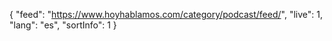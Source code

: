 {
    "feed": "https://www.hoyhablamos.com/category/podcast/feed/",
    "live": 1,
    "lang": "es",
    "sortInfo": 1
}
